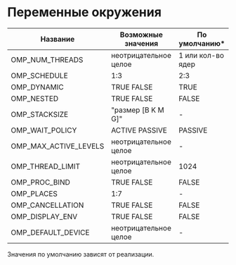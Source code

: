 # Переменные окружения

| Название | Возможные значения  | По умолчанию* |
| -- | -- | -- |
| OMP_NUM_THREADS   | неотрицательное целое  | 1 или кол-во ядер |
| OMP_SCHEDULE | 1:3 | 2:3 |
| OMP_DYNAMIC | TRUE FALSE | TRUE |
| OMP_NESTED  | TRUE FALSE| FALSE |
| OMP_STACKSIZE | "размер [B K M G]" | - |
| OMP_WAIT_POLICY | ACTIVE PASSIVE | PASSIVE |
| OMP_MAX_ACTIVE_LEVELS | неотрицательное целое | - |
| OMP_THREAD_LIMIT | неотрицательное целое | 1024 |
| OMP_PROC_BIND |  TRUE FALSE | FALSE |
| OMP_PLACES | 1:7 | - |
| OMP_CANCELLATION |  TRUE FALSE | FALSE |
| OMP_DISPLAY_ENV|  TRUE FALSE | FALSE |
| OMP_DEFAULT_DEVICE| неотрицательное целое | - |



Значения по умолчанию зависят от реализации.